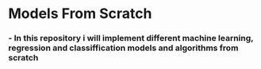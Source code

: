 # Models From Scratch

### - In this repository i will implement different machine learning, regression and classiffication models and algorithms from scratch
